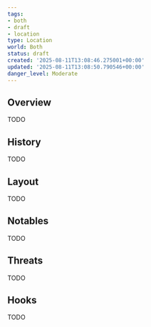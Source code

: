 ```yaml
---
tags:
- both
- draft
- location
type: Location
world: Both
status: draft
created: '2025-08-11T13:08:46.275001+00:00'
updated: '2025-08-11T13:08:50.790546+00:00'
danger_level: Moderate
---
```



## Overview

TODO
## History

TODO
## Layout

TODO
## Notables

TODO
## Threats

TODO
## Hooks

TODO
